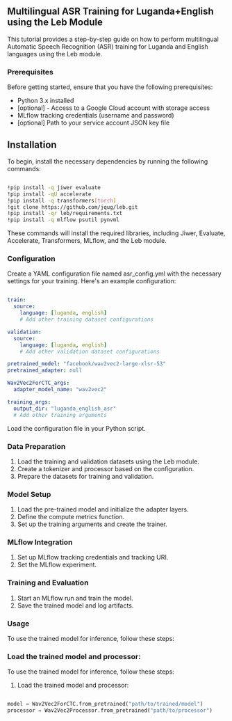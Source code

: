 ## Multilingual ASR Training for Luganda+English using the Leb Module

This tutorial provides a step-by-step guide on how to perform multilingual Automatic Speech Recognition (ASR) training for Luganda and English languages using the Leb module.

### Prerequisites
Before getting started, ensure that you have the following prerequisites:

* Python 3.x installed
* [optional] - Access to a Google Cloud account with storage access
* MLflow tracking credentials (username and password)
* [optional] Path to your service account JSON key file

## Installation
To begin, install the necessary dependencies by running the following commands:

```bash

!pip install -q jiwer evaluate
!pip install -qU accelerate
!pip install -q transformers[torch]
!git clone https://github.com/jqug/leb.git
!pip install -qr leb/requirements.txt
!pip install -q mlflow psutil pynvml
```


These commands will install the required libraries, including Jiwer, Evaluate, Accelerate, Transformers, MLflow, and the Leb module.

###  Configuration
Create a YAML configuration file named asr_config.yml with the necessary settings for your training. Here's an example configuration:


```yaml

train:
  source:
    language: [luganda, english]
    # Add other training dataset configurations

validation:
  source:
    language: [luganda, english]
    # Add other validation dataset configurations

pretrained_model: "facebook/wav2vec2-large-xlsr-53"
pretrained_adapter: null

Wav2Vec2ForCTC_args:
  adapter_model_name: "wav2vec2"

training_args:
  output_dir: "luganda_english_asr"
  # Add other training arguments
```

Load the configuration file in your Python script.

### Data Preparation
1. Load the training and validation datasets using the Leb module.
2. Create a tokenizer and processor based on the configuration.
3. Prepare the datasets for training and validation.

### Model Setup
1. Load the pre-trained model and initialize the adapter layers.
2. Define the compute metrics function.
3. Set up the training arguments and create the trainer.
### MLflow Integration
1. Set up MLflow tracking credentials and tracking URI.
2. Set the MLflow experiment.

###  Training and Evaluation
1. Start an MLflow run and train the model.
2. Save the trained model and log artifacts.

### Usage
To use the trained model for inference, follow these steps:

### Load the trained model and processor:

To use the trained model for inference, follow these steps:

1. Load the trained model and processor:


```python

model = Wav2Vec2ForCTC.from_pretrained("path/to/trained/model")
processor = Wav2Vec2Processor.from_pretrained("path/to/processor")
```
